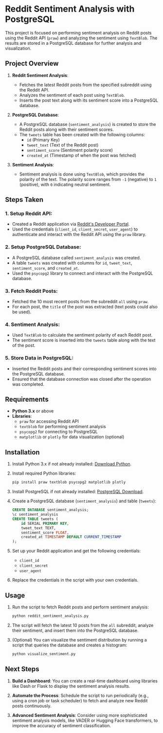  
# Reddit Sentiment Analysis with PostgreSQL

This project is focused on performing sentiment analysis on Reddit posts using the Reddit API (`praw`) and analyzing the sentiment using `TextBlob`. The results are stored in a PostgreSQL database for further analysis and visualization.

## Project Overview

1. **Reddit Sentiment Analysis**:
   - Fetches the latest Reddit posts from the specified subreddit using the Reddit API.
   - Analyzes the sentiment of each post using `TextBlob`.
   - Inserts the post text along with its sentiment score into a PostgreSQL database.

2. **PostgreSQL Database**:
   - A PostgreSQL database (`sentiment_analysis`) is created to store the Reddit posts along with their sentiment scores.
   - The `tweets` table has been created with the following columns:
     - `id` (Primary Key)
     - `tweet_text` (Text of the Reddit post)
     - `sentiment_score` (Sentiment polarity score)
     - `created_at` (Timestamp of when the post was fetched)

3. **Sentiment Analysis**:
   - Sentiment analysis is done using `TextBlob`, which provides the polarity of the text. The polarity score ranges from `-1` (negative) to `1` (positive), with `0` indicating neutral sentiment.

## Steps Taken

### 1. **Setup Reddit API**:
   - Created a Reddit application via [Reddit's Developer Portal](https://www.reddit.com/prefs/apps).
   - Used the credentials (`client_id`, `client_secret`, `user_agent`) to authenticate and interact with the Reddit API using the `praw` library.

### 2. **Setup PostgreSQL Database**:
   - A PostgreSQL database called `sentiment_analysis` was created.
   - A table `tweets` was created with columns for `id`, `tweet_text`, `sentiment_score`, and `created_at`.
   - Used the `psycopg2` library to connect and interact with the PostgreSQL database.

### 3. **Fetch Reddit Posts**:
   - Fetched the 10 most recent posts from the subreddit `all` using `praw`.
   - For each post, the `title` of the post was extracted (text posts could also be used).

### 4. **Sentiment Analysis**:
   - Used `TextBlob` to calculate the sentiment polarity of each Reddit post.
   - The sentiment score is inserted into the `tweets` table along with the text of the post.

### 5. **Store Data in PostgreSQL**:
   - Inserted the Reddit posts and their corresponding sentiment scores into the PostgreSQL database.
   - Ensured that the database connection was closed after the operation was completed.

## Requirements

- **Python 3.x** or above
- **Libraries**:
  - `praw` for accessing Reddit API
  - `textblob` for performing sentiment analysis
  - `psycopg2` for connecting to PostgreSQL
  - `matplotlib` or `plotly` for data visualization (optional)

## Installation

1. Install Python 3.x if not already installed: [Download Python](https://www.python.org/downloads/).

2. Install required Python libraries:
   ```bash
   pip install praw textblob psycopg2 matplotlib plotly
   ```

3. Install PostgreSQL if not already installed: [PostgreSQL Download](https://www.postgresql.org/download/).

4. Create a PostgreSQL database (`sentiment_analysis`) and table (`tweets`):
   ```sql
   CREATE DATABASE sentiment_analysis;
   \c sentiment_analysis
   CREATE TABLE tweets (
       id SERIAL PRIMARY KEY,
       tweet_text TEXT,
       sentiment_score FLOAT,
       created_at TIMESTAMP DEFAULT CURRENT_TIMESTAMP
   );
   ```

5. Set up your Reddit application and get the following credentials:
   - `client_id`
   - `client_secret`
   - `user_agent`

6. Replace the credentials in the script with your own credentials.

## Usage

1. Run the script to fetch Reddit posts and perform sentiment analysis:
   ```bash
   python reddit_sentiment_analysis.py
   ```

2. The script will fetch the latest 10 posts from the `all` subreddit, analyze their sentiment, and insert them into the PostgreSQL database.

3. (Optional) You can visualize the sentiment distribution by running a script that queries the database and creates a histogram:
   ```bash
   python visualize_sentiment.py
   ```

## Next Steps

1. **Build a Dashboard**: You can create a real-time dashboard using libraries like Dash or Flask to display the sentiment analysis results.

2. **Automate the Process**: Schedule the script to run periodically (e.g., using a cron job or task scheduler) to fetch and analyze new Reddit posts continuously.

3. **Advanced Sentiment Analysis**: Consider using more sophisticated sentiment analysis models, like VADER or Hugging Face transformers, to improve the accuracy of sentiment classification.
 
 
